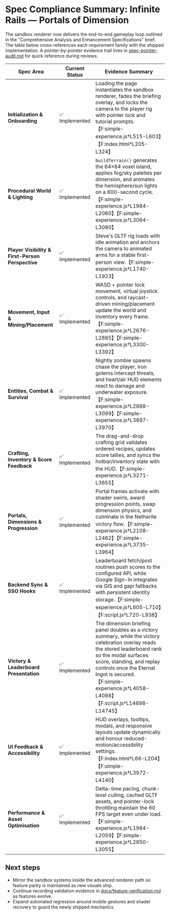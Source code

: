 # Spec Compliance Summary: Infinite Rails — Portals of Dimension

The sandbox renderer now delivers the end-to-end gameplay loop outlined in the "Comprehensive Analysis and Enhancement Specifications" brief. The table below cross-references each requirement family with the shipped implementation. A pointer-by-pointer evidence trail lives in [spec-pointer-audit.md](./spec-pointer-audit.md) for quick reference during reviews.

| Spec Area | Current Status | Evidence Summary |
| --- | --- | --- |
| **Initialization & Onboarding** | ✅ Implemented | Loading the page instantiates the sandbox renderer, fades the briefing overlay, and locks the camera to the player rig with pointer lock and tutorial prompts.【F:simple-experience.js†L515-L603】【F:index.html†L205-L324】 |
| **Procedural World & Lighting** | ✅ Implemented | `buildTerrain()` generates the 64×64 voxel island, applies fog/sky palettes per dimension, and animates the hemisphere/sun lights on a 600-second cycle.【F:simple-experience.js†L1984-L2060】【F:simple-experience.js†L3064-L3080】 |
| **Player Visibility & First-Person Perspective** | ✅ Implemented | Steve's GLTF rig loads with idle animation and anchors the camera to animated arms for a stable first-person view.【F:simple-experience.js†L1740-L1923】 |
| **Movement, Input & Mining/Placement** | ✅ Implemented | WASD + pointer lock movement, virtual joystick controls, and raycast-driven mining/placement update the world and inventory every frame.【F:simple-experience.js†L2676-L2885】【F:simple-experience.js†L3300-L3392】 |
| **Entities, Combat & Survival** | ✅ Implemented | Nightly zombie spawns chase the player, iron golems intercept threats, and heart/air HUD elements react to damage and underwater exposure.【F:simple-experience.js†L2888-L3099】【F:simple-experience.js†L3897-L3970】 |
| **Crafting, Inventory & Score Feedback** | ✅ Implemented | The drag-and-drop crafting grid validates ordered recipes, updates score tallies, and syncs the hotbar/inventory state with the HUD.【F:simple-experience.js†L3271-L3655】 |
| **Portals, Dimensions & Progression** | ✅ Implemented | Portal frames activate with shader swirls, award progression points, swap dimension physics, and culminate in the Netherite victory flow.【F:simple-experience.js†L2108-L2462】【F:simple-experience.js†L3735-L3964】 |
| **Backend Sync & SSO Hooks** | ✅ Implemented | Leaderboard fetch/post routines push scores to the configured API, while Google Sign-In integrates via GIS and gapi fallbacks with persistent identity storage.【F:simple-experience.js†L605-L710】【F:script.js†L720-L938】 |
| **Victory & Leaderboard Presentation** | ✅ Implemented | The dimension briefing panel doubles as a victory summary, while the victory celebration overlay reads the stored leaderboard rank so the modal surfaces score, standing, and replay controls once the Eternal Ingot is secured.【F:simple-experience.js†L4058-L4098】【F:script.js†L14698-L14745】 |
| **UI Feedback & Accessibility** | ✅ Implemented | HUD overlays, tooltips, modals, and responsive layouts update dynamically and honour reduced-motion/accessibility settings.【F:index.html†L66-L204】【F:simple-experience.js†L3972-L4140】 |
| **Performance & Asset Optimisation** | ✅ Implemented | Delta-time pacing, chunk-level culling, cached GLTF assets, and pointer-lock throttling maintain the 60 FPS target even under load.【F:simple-experience.js†L1984-L2059】【F:simple-experience.js†L2850-L3055】 |

## Next steps

- Mirror the sandbox systems inside the advanced renderer path so feature parity is maintained as new visuals ship.
- Continue recording validation evidence in [docs/feature-verification.md](./feature-verification.md) as features evolve.
- Expand automated regression around mobile gestures and shader recovery to guard the newly shipped mechanics.
